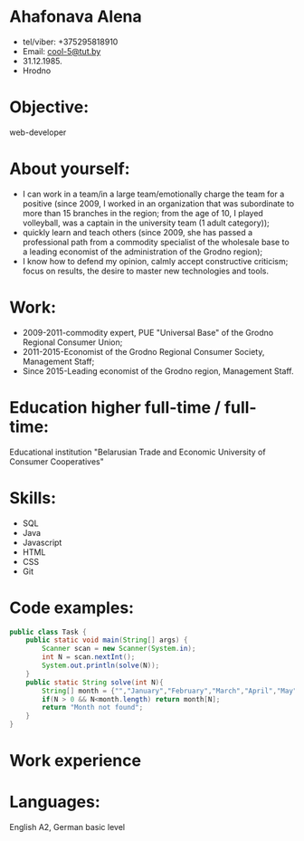 <h1>Ahafonava Alena</h1>

- tel/viber: +375295818910
- Email: cool-5@tut.by
- 31.12.1985.
- Hrodno

# Objective:
web-developer

# About yourself:
* I can work in a team/in a large team/emotionally charge the team for a positive (since 2009, I worked in an organization that was subordinate to more than 15 branches in the region; from the age of 10, I played volleyball, was a captain in the university team (1 adult category));
* quickly learn and teach others (since 2009, she has passed a professional path from a commodity specialist of the wholesale base to a leading economist of the administration of the Grodno region);
* I know how to defend my opinion, calmly accept constructive criticism;
focus on results, the desire to master new technologies and tools.

# Work:
* 2009-2011-commodity expert, PUE "Universal Base" of the Grodno Regional Consumer Union;
* 2011-2015-Economist of the Grodno Regional Consumer Society, Management Staff;
* Since 2015-Leading economist of the Grodno region, Management Staff.

# Education higher full-time / full-time:
Educational institution "Belarusian Trade and Economic University of Consumer Cooperatives"

# Skills:
* SQL
* Java
* Javascript
* HTML
* CSS
* Git

# Code examples: 
```Java
public class Task {
    public static void main(String[] args) {
        Scanner scan = new Scanner(System.in);
        int N = scan.nextInt();
        System.out.println(solve(N));
    }
    public static String solve(int N){
        String[] month = {"","January","February","March","April","May","June","July","August","September","October","November","December"};
        if(N > 0 && N<month.length) return month[N];
        return "Month not found";
    }
}
```
# Work experience

# Languages:
English A2, German basic level

